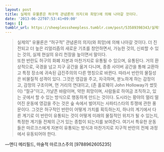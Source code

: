 ```yaml
---
layout: post
title: 실제의 유물론은 허구적 관념론의 의지(와 희망)에 의해 나아갈 것이다.
date: '2013-06-22T07:53:41+09:00'
tags: []
tumblr_url: https://sheeplesssheepless.tumblr.com/post/53589398343/실제의-유물론은-허구적-관념론의-의지와-희망에-의해-나아갈-것이다-더-진전되고
---
```

> 실제의” 유물론은 “허구적” 관념론의 의지(와 희망)에 의해 나아갈 것이다. 더 진전되고 더 높은 리얼리즘의 새로운 기초를 창안하면서, 가능한 것의, 신뢰할 수 있는 것의, 실제 현실의 유리 천장을 높이면서 말이다.   
> 또한 반란도 허구의 화폐 자본과 마찬가지로 유통될 수 있으며, 유통된다. 거의 환상적으로, 국경을 넘고 지구 공간을 옮겨 다니며, 종종 사이버 공간을 통해 교환하고 특정 장소에 귀속된 급진주의의 다른 명칭으로 바뀐다. 따라서 반란의 물질성은 비물질적 성격이 있다. 그것은 영감을 주고, 자극하며, 분노하게 하는 감정이고, 감정의 구조이며, 먼 거리의 연대이고, (존 홀로웨이 John Holloway가 썼듯이) “절규"이고, 갸냘픈 바람이며, 약한 희망이며, 사람들로 하여금 조직하고, 있는 곳에서 할 수 있는 방식으로 행동하게 만드는 것이다. 도시라는 황야의 멀리 떨어진 운동에 영감을 주는 것은 숲 속에서 벌어지는 사파티스타의 투쟁에 관한 풍문이다. 그것은 허구적인 반란이 어떻게 가치를 획득하는지, 하나의 계기에서 다른 계기로 이 반란이 유통되는 것이 어떻게 미래의 물질적인 위치가 될 수 있는지, 특정한 계기들 전체의 근거 있는 종합이 되는지를 보여준다. 여기서 특유한 운동들은 마르크스에게 자본이 유통되는 방식과 마찬가지로 지구적 반란의 전체 과정에서 유동되어야 한다.

—앤디 메리필드, 마술적 마르크스주의 [9788962605235]
